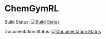 # ChemGymRL

Build Status: [![Build Status](https://www.travis-ci.com/chemgymrl/chemgymrl.svg?branch=main)](https://www.travis-ci.com/github/chemgymrl/chemgymrl)

Documentation Status: [![Documentation Status](https://readthedocs.org/projects/chemgymrl/badge/?version=latest)](https://chemgymrl.readthedocs.io/en/latest/?badge=latest)